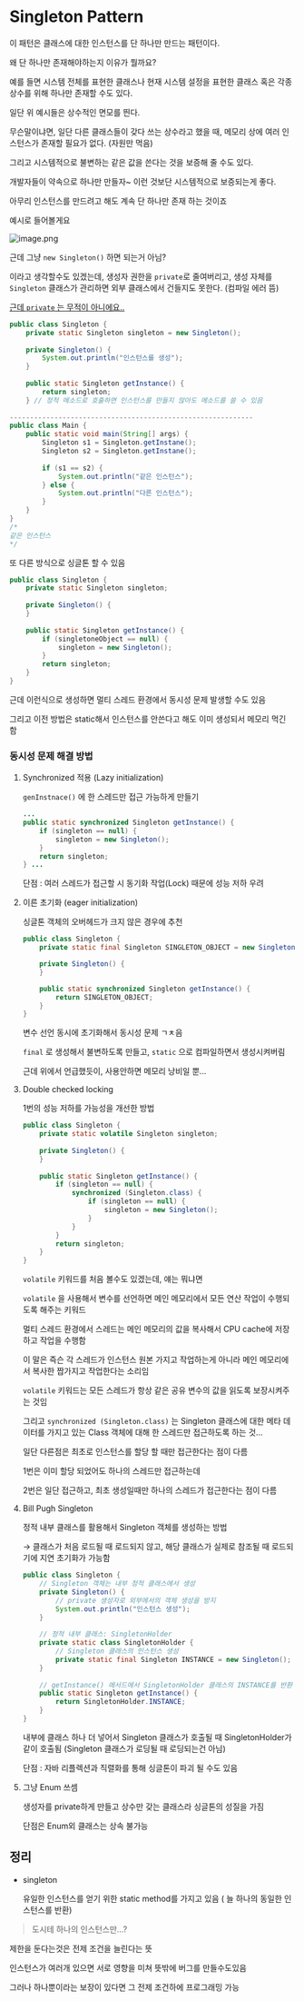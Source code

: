 # Singleton Pattern

이 패턴은 클래스에 대한 인스턴스를 단 하나만 만드는 패턴이다.

왜 단 하나만 존재해야하는지 이유가 뭘까요?

예를 들면 시스템 전체를 표현한 클래스나 현재 시스템 설정을 표현한 클래스 혹은 각종 상수를 위해 하나만 존재할 수도 있다.

일단 위 예시들은 상수적인 면모를 띈다.

무슨말이냐면, 일단 다른 클래스들이 갖다 쓰는 상수라고 했을 때, 메모리 상에 여러 인스턴스가 존재할 필요가 없다. (자원만 먹음)

그리고 시스템적으로 불변하는 같은 값을 쓴다는 것을 보증해 줄 수도 있다.

개발자들이 약속으로 하나만 만들자~ 이런 것보단 시스템적으로 보증되는게 좋다.

아무리 인스턴스를 만드려고 해도 계속 단 하나만 존재 하는 것이죠

예시로 들어볼게요

![image.png](Singleton%20Pattern%208d67b192dfc34dee8c52395e145a9131/image.png)

근데 그냥 `new Singleton()` 하면 되는거 아님?

이라고 생각할수도 있겠는데, 생성자 권한을 `private`로 줄여버리고, 생성 자체를 `Singleton` 클래스가 관리하면 외부 클래스에서 건들지도 못한다. (컴파일 에러 뜸)

[근데 `private` 는 무적이 아니에요..](./근데_private는_무적이_아니에요.md)

```java
public class Singleton {
	private static Singleton singleton = new Singleton();
	
	private Singleton() {
		System.out.println("인스턴스를 생성");
	}
	
	public static Singleton getInstance() {
		return singleton;
	} // 정적 메소드로 호출하면 인스턴스를 만들지 않아도 메소드를 쓸 수 있음
	
------------------------------------------------------------
public class Main {
	public static void main(String[] args) {
		Singleton s1 = Singleton.getInstane();
		Singleton s2 = Singleton.getInstane();
			
		if (s1 == s2) {
			System.out.println("같은 인스턴스");
		} else {
			System.out.println("다른 인스턴스");
		}
	}
}
/*
같은 인스턴스
*/
```

또 다른 방식으로 싱글톤 할 수 있음

```java
public class Singleton {
	private static Singleton singleton;
	
	private Singleton() {
	}
	
	public static Singleton getInstance() {
		if (singletoneObject == null) {
			singleton = new Singleton();
		}
		return singleton;
	}
}
```

근데 이런식으로 생성하면 멀티 스레드 환경에서 동시성 문제 발생할 수도 있음

그리고 이전 방법은 static해서 인스턴스를 안쓴다고 해도 이미 생성되서 메모리 먹긴 함

### 동시성 문제 해결 방법

1. Synchronized 적용 (Lazy initialization)
    
    `genInstnace()` 에 한 스레드만 접근 가능하게 만들기
    
    ```java
    ...
    public static synchronized Singleton getInstance() {
    	if (singleton == null) {
    		singleton = new Singleton();
    	}
    	return singleton;
    } ...
    ```
    
    단점 : 여러 스레드가 접근할 시 동기화 작업(Lock) 때문에 성능 저하 우려
    
2. 이른 초기화 (eager initialization)
    
    싱글톤 객체의 오버헤드가 크지 않은 경우에 추천
    
    ```java
    public class Singleton {
        private static final Singleton SINGLETON_OBJECT = new Singleton();
    
        private Singleton() {
        }
    
        public static synchronized Singleton getInstance() {
            return SINGLETON_OBJECT;
        }
    }
    ```
    
    변수 선언 동시에 초기화해서 동시성 문제 ㄱㅊ음
    
    `final` 로 생성해서 불변하도록 만들고, `static` 으로 컴파일하면서 생성시켜버림
    
    근데 위에서 언급했듯이, 사용안하면 메모리 낭비일 뿐…
    
3. Double checked locking
    
    1번의 성능 저하를 가능성을 개선한 방법
    
    ```java
    public class Singleton {
        private static volatile Singleton singleton;
        
        private Singleton() {
        }
        
        public static Singleton getInstance() {
            if (singleton == null) {
                synchronized (Singleton.class) {
                    if (singleton == null) {
                        singleton = new Singleton();
                    }
                }
            }
            return singleton;
        }
    }
    ```
    
    `volatile` 키워드를 처음 볼수도 있겠는데, 얘는 뭐냐면
    
    `volatile` 을 사용해서 변수를 선언하면 메인 메모리에서 모든 연산 작업이 수행되도록 해주는 키워드
    
    멀티 스레드 환경에서 스레드는 메인 메모리의 값을 복사해서 CPU cache에 저장하고 작업을 수행함
    
    이 말은 즉슨 각 스레드가 인스턴스 원본 가지고 작업하는게 아니라 메인 메모리에서 복사한 짭가지고 작업한다는 소리임
    
    `volatile` 키워드는 모든 스레드가 항상 같은 공유 변수의 값을 읽도록 보장시켜주는 것임
    
    그리고 `synchronized (Singleton.class)` 는 Singleton 클래스에 대한 메타 데이터를 가지고 있는 Class 객체에 대해 한 스레드만 접근하도록 하는 것…
    
    일단 다른점은 최초로 인스턴스를 할당 할 때만 접근한다는 점이 다름
    
    1번은 이미 할당 되었어도 하나의 스레드만 접근하는데
    
    2번은 일단 접근하고, 최초 생성일때만 하나의 스레드가 접근한다는 점이 다름
    
4. Bill Pugh Singleton
    
    정적 내부 클래스를 활용해서 Singleton 객체를 생성하는 방법
    
    → 클래스가 처음 로드될 때 로드되지 않고, 해당 클래스가 실제로 참조될 때 로드되기에 지연 초기화가 가능함
    
    ```java
    public class Singleton {
        // Singleton 객체는 내부 정적 클래스에서 생성
        private Singleton() {
            // private 생성자로 외부에서의 객체 생성을 방지
            System.out.println("인스턴스 생성");
        }
        
        // 정적 내부 클래스: SingletonHolder
        private static class SingletonHolder {
            // Singleton 클래스의 인스턴스 생성
            private static final Singleton INSTANCE = new Singleton();
        }
        
        // getInstance() 메서드에서 SingletonHolder 클래스의 INSTANCE를 반환
        public static Singleton getInstance() {
            return SingletonHolder.INSTANCE;
        }
    }
    ```
    
    내부에 클래스 하나 더 넣어서 Singleton 클래스가 호출될 때 SingletonHolder가 같이 호출됨 (Singleton 클래스가 로딩될 때 로딩되는건 아님)
    
    단점 : 자바 리플렉션과 직렬화를 통해 싱글톤이 파괴 될 수도 있음
    
5. 그냥 Enum 쓰셈
    
    생성자를 private하게 만들고 상수만 갖는 클래스라 싱글톤의 성질을 가짐
    
    단점은 Enum외 클래스는 상속 불가능
    

## 정리

- singleton
    
    유일한 인스턴스를 얻기 위한 static method를 가지고 있음 ( 늘 하나의 동일한 인스턴스를 반환)
    

> 도시테 하나의 인스턴스만…?
> 

제한을 둔다는것은 전제 조건을 늘린다는 뜻

인스턴스가 여러개 있으면 서로 영향을 미쳐 뜻밖에 버그를 만들수도있음

그러나 하나뿐이라는 보장이 있다면 그 전제 조건하에 프로그래밍 가능